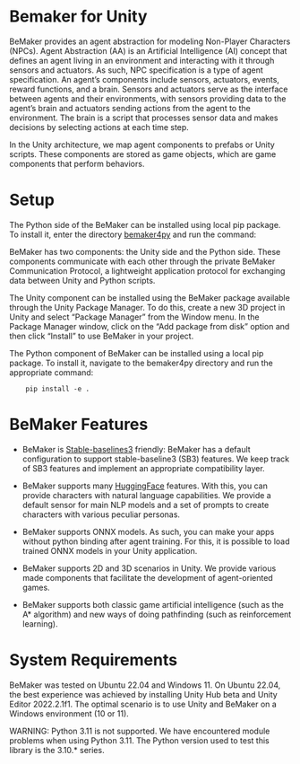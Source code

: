 
# Bemaker for Unity

BeMaker provides an agent abstraction for modeling Non-Player Characters (NPCs). Agent Abstraction (AA) is an Artificial Intelligence (AI) concept that defines an agent living in an environment and interacting with it through sensors and actuators. As such, NPC specification is a type of agent specification. An agent’s components include sensors, actuators, events, reward functions, and a brain. Sensors and actuators serve as the interface between agents and their environments, with sensors providing data to the agent’s brain and actuators sending actions from the agent to the environment. The brain is a script that processes sensor data and makes decisions by selecting actions at each time step.

In the Unity architecture, we map agent components to prefabs or Unity scripts. These components are stored as game objects, which are game components that perform behaviors.


# Setup

The Python side of the BeMaker can be installed using local pip package. To install it,  enter the directory [bemaker4py](/bemaker) and run the command:


BeMaker has two components: the Unity side and the Python side. These components communicate with each other through the private BeMaker Communication Protocol, a lightweight application protocol for exchanging data between Unity and Python scripts.

The Unity component can be installed using the BeMaker package available through the Unity Package Manager. To do this, create a new 3D project in Unity and select “Package Manager” from the Window menu. In the Package Manager window, click on the “Add package from disk” option and then click “Install” to use BeMaker in your project.

The Python component of BeMaker can be installed using a local pip package. To install it, navigate to the bemaker4py directory and run the appropriate command:

```
    pip install -e . 
```

# BeMaker Features

* BeMaker is [Stable-baselines3](https://stable-baselines3.readthedocs.io/) friendly: BeMaker has a default configuration to support stable-baseline3 (SB3) features. We keep track of SB3 features and implement an appropriate compatibility layer.

* BeMaker supports many [HuggingFace](https://huggingface.co/) features. With this, you can provide characters with natural language capabilities. We provide a default sensor for main NLP models and a set of prompts to create characters with various peculiar personas.

* BeMaker supports ONNX models. As such, you can make your apps without python binding after agent training. For this, it is possible to load trained ONNX models in your Unity application.

* BeMaker supports 2D and 3D scenarios in Unity. We provide various made components that facilitate the development of agent-oriented games.

* BeMaker supports both classic game artificial intelligence (such as the A* algorithm) and new ways of doing pathfinding (such as reinforcement learning).

# System Requirements

BeMaker was tested on Ubuntu 22.04 and Windows 11. On Ubuntu 22.04, the best experience was achieved by installing Unity Hub beta and Unity Editor 2022.2.1f1. The optimal scenario is to use Unity and BeMaker on a Windows environment (10 or 11).

WARNING: Python 3.11 is not supported. We have encountered module problems when using Python 3.11. The Python version used to test this library is the 3.10.* series.



